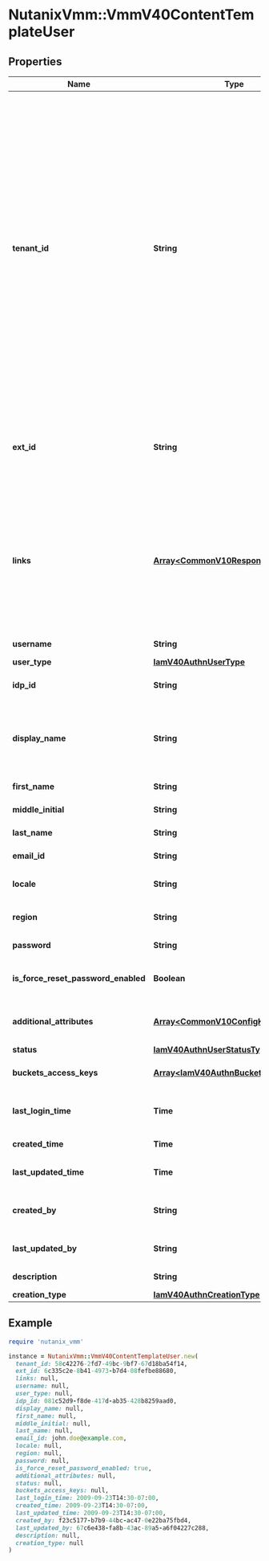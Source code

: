 # NutanixVmm::VmmV40ContentTemplateUser

## Properties

| Name | Type | Description | Notes |
| ---- | ---- | ----------- | ----- |
| **tenant_id** | **String** | A globally unique identifier that represents the tenant that owns this entity. The system automatically assigns it, and it and is immutable from an API consumer perspective (some use cases may cause this Id to change - For instance, a use case may require the transfer of ownership of the entity, but these cases are handled automatically on the server).  | [optional][readonly] |
| **ext_id** | **String** | A globally unique identifier of an instance that is suitable for external consumption.  | [optional][readonly] |
| **links** | [**Array&lt;CommonV10ResponseApiLink&gt;**](CommonV10ResponseApiLink.md) | A HATEOAS style link for the response.  Each link contains a user-friendly name identifying the link and an address for retrieving the particular resource.  | [optional][readonly] |
| **username** | **String** | Identifier of the user. |  |
| **user_type** | [**IamV40AuthnUserType**](IamV40AuthnUserType.md) |  |  |
| **idp_id** | **String** | Identifier of the IDP for the user. | [optional] |
| **display_name** | **String** | Display name of the user. For LDAP and SAML users, this is set from AD config. | [optional] |
| **first_name** | **String** | First name of the user. | [optional] |
| **middle_initial** | **String** | Middle name of the user. | [optional] |
| **last_name** | **String** | Last name of the user. | [optional] |
| **email_id** | **String** | Email ID of the user. | [optional] |
| **locale** | **String** | Default locale of the user. | [optional] |
| **region** | **String** | Default region of the user. | [optional] |
| **password** | **String** | Password of the user. | [optional] |
| **is_force_reset_password_enabled** | **Boolean** | Flag to force the user to reset password. | [optional] |
| **additional_attributes** | [**Array&lt;CommonV10ConfigKVPair&gt;**](CommonV10ConfigKVPair.md) | Indicates additional attributes of the user. | [optional] |
| **status** | [**IamV40AuthnUserStatusType**](IamV40AuthnUserStatusType.md) |  | [optional] |
| **buckets_access_keys** | [**Array&lt;IamV40AuthnBucketsAccessKey&gt;**](IamV40AuthnBucketsAccessKey.md) | Bucket access keys for the user. | [optional][readonly] |
| **last_login_time** | **Time** | The last successful login time for the user. | [optional][readonly] |
| **created_time** | **Time** | Creation time of the user. | [optional][readonly] |
| **last_updated_time** | **Time** | The last updated time for the user. | [optional][readonly] |
| **created_by** | **String** | User or Service who created the user. | [optional][readonly] |
| **last_updated_by** | **String** | Last updated by this user ID. | [optional][readonly] |
| **description** | **String** | Description of the user. | [optional] |
| **creation_type** | [**IamV40AuthnCreationType**](IamV40AuthnCreationType.md) |  | [optional] |

## Example

```ruby
require 'nutanix_vmm'

instance = NutanixVmm::VmmV40ContentTemplateUser.new(
  tenant_id: 58c42276-2fd7-49bc-9bf7-67d18ba54f14,
  ext_id: 6c335c2e-8b41-4973-b7d4-08fefbe88680,
  links: null,
  username: null,
  user_type: null,
  idp_id: 081c52d9-f8de-417d-ab35-428b8259aad0,
  display_name: null,
  first_name: null,
  middle_initial: null,
  last_name: null,
  email_id: john.doe@example.com,
  locale: null,
  region: null,
  password: null,
  is_force_reset_password_enabled: true,
  additional_attributes: null,
  status: null,
  buckets_access_keys: null,
  last_login_time: 2009-09-23T14:30-07:00,
  created_time: 2009-09-23T14:30-07:00,
  last_updated_time: 2009-09-23T14:30-07:00,
  created_by: f23c5177-b7b9-44bc-ac47-0e22ba75fbd4,
  last_updated_by: 67c6e438-fa8b-43ac-89a5-a6f04227c288,
  description: null,
  creation_type: null
)
```

